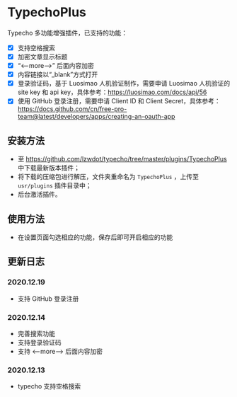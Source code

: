 # TypechoPlus

Typecho 多功能增强插件，已支持的功能：

- [x] 支持空格搜索
- [x] 加密文章显示标题
- [x] “<--more-->” 后面内容加密
- [x] 内容链接以“_blank”方式打开
- [x] 登录验证码，基于 Luosimao 人机验证制作，需要申请 Luosimao 人机验证的 site key 和 api key，具体参考：https://luosimao.com/docs/api/56
- [x] 使用 GitHub 登录注册，需要申请 Client ID 和 Client Secret，具体参考：https://docs.github.com/cn/free-pro-team@latest/developers/apps/creating-an-oauth-app

## 安装方法

* 至 https://github.com/lzwdot/typecho/tree/master/plugins/TypechoPlus 中下载最新版本插件；
* 将下载的压缩包进行解压，文件夹重命名为 `TypechoPlus` ，上传至 `usr/plugins` 插件目录中；
* 后台激活插件。

## 使用方法
 
* 在设置页面勾选相应的功能，保存后即可开启相应的功能

## 更新日志

### 2020.12.19
- 支持 GitHub 登录注册

### 2020.12.14

- 完善搜索功能
- 支持登录验证码
- 支持 <--more--> 后面内容加密 

### 2020.12.13

* typecho 支持空格搜索
